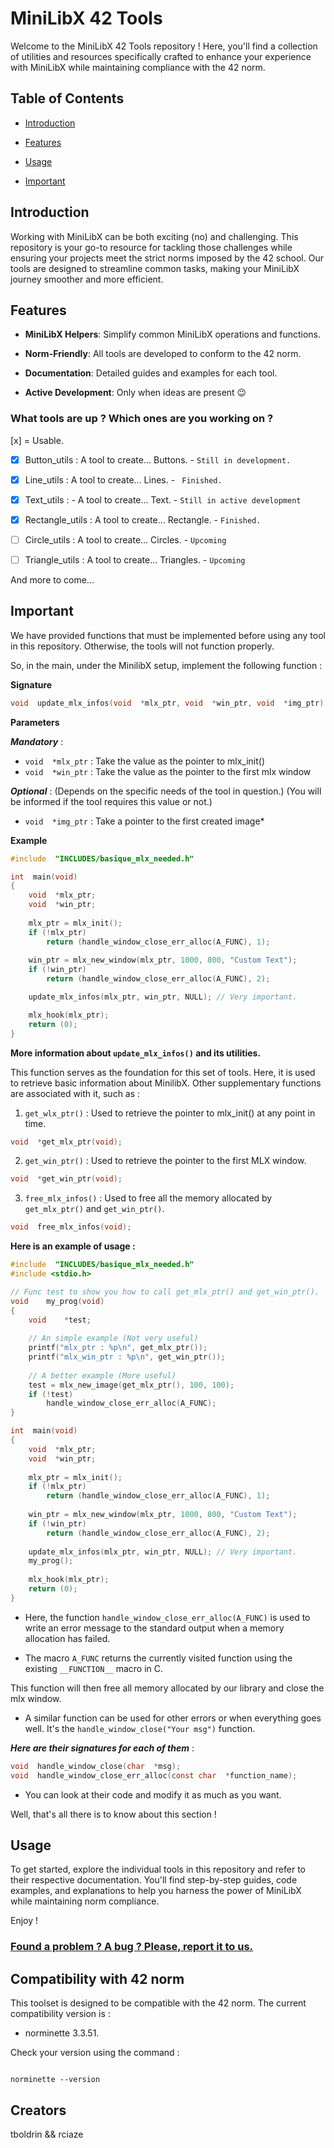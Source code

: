 # MiniLibX 42 Tools

  

Welcome to the MiniLibX 42 Tools repository ! Here, you'll find a collection of utilities and resources specifically crafted to enhance your experience with MiniLibX while maintaining compliance with the 42 norm.

## Table of Contents

  

- [Introduction](#introduction)

- [Features](#features)

- [Usage](#usage)

- [Important](#important)

## Introduction

  

Working with MiniLibX can be both exciting (no) and challenging. This repository is your go-to resource for tackling those challenges while ensuring your projects meet the strict norms imposed by the 42 school. Our tools are designed to streamline common tasks, making your MiniLibX journey smoother and more efficient.

## Features

  

-  **MiniLibX Helpers**: Simplify common MiniLibX operations and functions.

-  **Norm-Friendly**: All tools are developed to conform to the 42 norm.

-  **Documentation**: Detailed guides and examples for each tool.

-  **Active Development**: Only when ideas are present 😉

### What tools are up ? Which ones are you working on ?

[x] = Usable.

  

- [x] Button_utils : A tool to create... Buttons. - `Still in development.`

- [x] Line_utils : A tool to create... Lines. - ` Finished.`

- [x] Text_utils : - A tool to create... Text. - `Still in active development`

- [x] Rectangle_utils : A tool to create... Rectangle. - `Finished.`

- [ ] Circle_utils : A tool to create... Circles. - `Upcoming`

- [ ] Triangle_utils : A tool to create... Triangles. - `Upcoming`

And more to come...

## Important

We have provided functions that must be implemented before using any tool in this repository.
Otherwise, the tools will not function properly.

So, in the main, under the MinilibX setup, implement the following function :

**Signature**
```c
void  update_mlx_infos(void  *mlx_ptr, void  *win_ptr, void  *img_ptr)
```
**Parameters**

 ***Mandatory*** :
- `void  *mlx_ptr` : Take the value as the pointer to mlx_init()
- `void  *win_ptr` : Take the value as the pointer to the first mlx window

 ***Optional*** :
 (Depends on the specific needs of the tool in question.)
 (You will be informed if the tool requires this value or not.)
- `void  *img_ptr` : Take a pointer to the first created image*

**Example**
```c
#include  "INCLUDES/basique_mlx_needed.h"

int  main(void)
{
	void  *mlx_ptr;
	void  *win_ptr;
	
	mlx_ptr = mlx_init();
	if (!mlx_ptr)
		return (handle_window_close_err_alloc(A_FUNC), 1);
		
	win_ptr = mlx_new_window(mlx_ptr, 1000, 800, "Custom Text");
	if (!win_ptr)
		return (handle_window_close_err_alloc(A_FUNC), 2);

	update_mlx_infos(mlx_ptr, win_ptr, NULL); // Very important.

	mlx_hook(mlx_ptr);
	return (0);
}
```

**More information about `update_mlx_infos()` and its utilities.**

This function serves as the foundation for this set of tools. Here, it is used to retrieve basic information about MinilibX. Other supplementary functions are associated with it, such as :

1. `get_wlx_ptr()`  :  Used to retrieve the pointer to mlx_init() at any point in time.
```c
void  *get_mlx_ptr(void);
```

2. `get_win_ptr()`  :  Used to retrieve the pointer to the first MLX window.
```c
void  *get_win_ptr(void);
```
3. `free_mlx_infos()` :  Used to free all the memory allocated by `get_mlx_ptr()` and `get_win_ptr()`.
```c
void  free_mlx_infos(void);
```
**Here is an example of usage :**

```c
#include  "INCLUDES/basique_mlx_needed.h"
#include <stdio.h>

// Func test to show you how to call get_mlx_ptr() and get_win_ptr().
void	my_prog(void)
{
	void	*test;
	
	// An simple example (Not very useful)
	printf("mlx_ptr : %p\n", get_mlx_ptr());
	printf("mlx_win_ptr : %p\n", get_win_ptr());
	
	// A better example (More useful)
	test = mlx_new_image(get_mlx_ptr(), 100, 100);
	if (!test)
		handle_window_close_err_alloc(A_FUNC);
}

int  main(void)
{
	void  *mlx_ptr;
	void  *win_ptr;
	
	mlx_ptr = mlx_init();
	if (!mlx_ptr)
		return (handle_window_close_err_alloc(A_FUNC), 1);
		
	win_ptr = mlx_new_window(mlx_ptr, 1000, 800, "Custom Text");
	if (!win_ptr)
		return (handle_window_close_err_alloc(A_FUNC), 2);
		
	update_mlx_infos(mlx_ptr, win_ptr, NULL); // Very important.
	my_prog();
	
	mlx_hook(mlx_ptr);
	return (0);
}
```

- Here, the function `handle_window_close_err_alloc(A_FUNC)` is used to write an error message to the standard output when a memory allocation has failed.

- The macro `A_FUNC` returns the currently visited function using the existing `__FUNCTION__` macro in C.

This function will then free all memory allocated by our library and close the mlx window.

- A similar function can be used for other errors or when everything goes well. It's the `handle_window_close("Your msg")` function.

***Here are their signatures for each of them*** :
```c
void  handle_window_close(char  *msg);
void  handle_window_close_err_alloc(const char  *function_name);
```

 - You can look at their code and modify it as much as you want.

Well, that's all there is to know about this section !

## Usage

  

To get started, explore the individual tools in this repository and refer to their respective documentation. You'll find step-by-step guides, code examples, and explanations to help you harness the power of MiniLibX while maintaining norm compliance.

  

Enjoy !

  

### [Found a problem ? A bug ? Please, report it to us.](https://github.com/Whiteeagl/Minilibx_utils/issues)

  

## Compatibility with 42 norm

  

This toolset is designed to be compatible with the 42 norm. The current compatibility version is :

- norminette 3.3.51.

Check your version using the command :

```

norminette --version

```

## Creators

  

tboldrin && rciaze